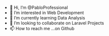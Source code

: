 - 👋 Hi, I’m @PabloProfessional
- 👀 I’m interested in Web Development
- 🌱 I’m currently learning Data Analysis
- 💞️ I’m looking to collaborate on Laravel Projects
- 📫 How to reach me ...on Github

<!---
PabloProfessional/PabloProfessional is a ✨ special ✨ repository because its `README.md` (this file) appears on your GitHub profile.
You can click the Preview link to take a look at your changes.
--->

